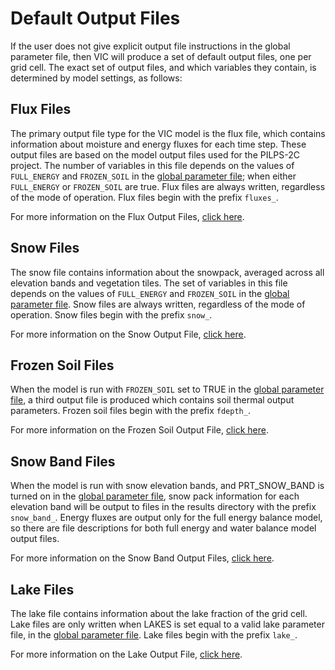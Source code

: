 # Default Output Files

If the user does not give explicit output file instructions in the global parameter file, then VIC will produce a set of default output files, one per grid cell. The exact set of output files, and which variables they contain, is determined by model settings, as follows:

## Flux Files

The primary output file type for the VIC model is the flux file, which contains information about moisture and energy fluxes for each time step. These output files are based on the model output files used for the PILPS-2C project. The number of variables in this file depends on the values of `FULL_ENERGY` and `FROZEN_SOIL` in the [global parameter file](GlobalParam.md); when either `FULL_ENERGY` or `FROZEN_SOIL` are true. Flux files are always written, regardless of the mode of operation. Flux files begin with the prefix `fluxes_`.

For more information on the Flux Output Files, [click here](FluxOutputFiles.md).

## Snow Files

The snow file contains information about the snowpack, averaged across all elevation bands and vegetation tiles. The set of variables in this file depends on the values of `FULL_ENERGY` and `FROZEN_SOIL` in the [global parameter file](GlobalParam.md). Snow files are always written, regardless of the mode of operation. Snow files begin with the prefix `snow_`.

For more information on the Snow Output File, [click here](SnowOutputFile.md).

## Frozen Soil Files

When the model is run with `FROZEN_SOIL` set to TRUE in the [global parameter file](GlobalParam.md), a third output file is produced which contains soil thermal output parameters. Frozen soil files begin with the prefix `fdepth_`.

For more information on the Frozen Soil Output File, [click here](FrozenSoilOutputFile.md).

## Snow Band Files

When the model is run with snow elevation bands, and PRT_SNOW_BAND is turned on in the [global parameter file](GlobalParam.md), snow pack information for each elevation band will be output to files in the results directory with the prefix `snow_band_`. Energy fluxes are output only for the full energy balance model, so there are file descriptions for both full energy and water balance model output files.

For more information on the Snow Band Output Files, [click here](SnowBandOutputFiles.md).

## Lake Files

The lake file contains information about the lake fraction of the grid cell. Lake files are only written when LAKES is set equal to a valid lake parameter file, in the [global parameter file](GlobalParam.md). Lake files begin with the prefix `lake_`.

For more information on the Lake Output File, [click here](LakeOutputFile.md).

